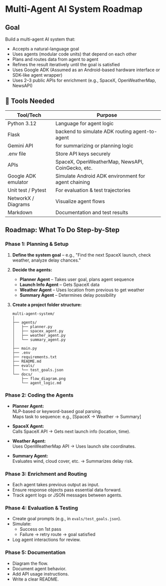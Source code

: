 # Multi-Agent AI System Roadmap

## Goal
Build a multi-agent AI system that:

- Accepts a natural-language goal
- Uses agents (modular code units) that depend on each other
- Plans and routes data from agent to agent
- Refines the result iteratively until the goal is satisfied
- Uses Google ADK (Assumed as an Android-based hardware interface or SDK-like agent wrapper)
- Uses 2–3 public APIs for enrichment (e.g., SpaceX, OpenWeatherMap, NewsAPI)

## 🔧 Tools Needed

| Tool/Tech           | Purpose                                         |
|---------------------|-------------------------------------------------|
| Python 3.12         | Language for agent logic                        |
| Flask       |         backend to simulate ADK routing agent-to-agent |
| Gemini API |          for summarizing or planning logic    |
| .env file           | Store API keys securely                         |
| APIs                | SpaceX, OpenWeatherMap, NewsAPI, CoinGecko, etc.|
| Google ADK emulator | Simulate Android ADK environment for agent chaining |
| Unit test / Pytest  | For evaluation & test trajectories              |
| NetworkX / Diagrams | Visualize agent flows                           |
| Markdown    | Documentation and test results                  |

## Roadmap: What To Do Step-by-Step

### Phase 1: Planning & Setup

1. **Define the system goal** – e.g., "Find the next SpaceX launch, check weather, analyze delay chances."

2. **Decide the agents:**
    - **Planner Agent** – Takes user goal, plans agent sequence
    - **Launch Info Agent** – Gets SpaceX data
    - **Weather Agent** – Uses location from previous to get weather
    - **Summary Agent** – Determines delay possibility

3. **Create a project folder structure:**
    ```
    multi-agent-system/
    │
    ├── agents/
    │   ├── planner.py
    │   ├── spacex_agent.py
    │   ├── weather_agent.py
    │   └── summary_agent.py
    │
    ├── main.py
    ├── .env
    ├── requirements.txt
    ├── README.md
    ├── evals/
    │   └── test_goals.json
    └── docs/
        ├── flow_diagram.png
        └── agent_logic.md
    ```

### Phase 2: Coding the Agents

- **Planner Agent:**  
  NLP-based or keyword-based goal parsing.  
  Maps task to sequence: e.g., [SpaceX → Weather → Summary]

- **SpaceX Agent:**  
  Calls SpaceX API → Gets next launch info (location, time).

- **Weather Agent:**  
  Uses OpenWeatherMap API → Uses launch site coordinates.

- **Summary Agent:**  
  Evaluates wind, cloud cover, etc. → Summarizes delay risk.

### Phase 3: Enrichment and Routing

- Each agent takes previous output as input.
- Ensure response objects pass essential data forward.
- Track agent logs or JSON messages between agents.

### Phase 4: Evaluation & Testing

- Create goal prompts (e.g., in `evals/test_goals.json`).
- Simulate:
    - Success on 1st pass
    - Failure → retry route → goal satisfied
- Log agent interactions for review.

### Phase 5: Documentation

- Diagram the flow.
- Document agent behavior.
- Add API usage instructions.
- Write a clear README.

